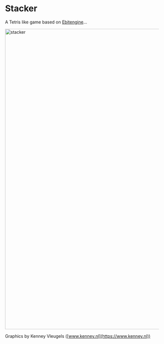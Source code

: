 # Stacker
A Tetris like game based on [Ebitengine](https://ebitengine.org)...

<img width="736" height="985" alt="stacker" src="https://github.com/user-attachments/assets/2b45c581-7ff3-418a-acd0-d54421fe9866" />

Graphics by Kenney Vleugels ([www.kenney.nl](https://www.kenney.nl))
